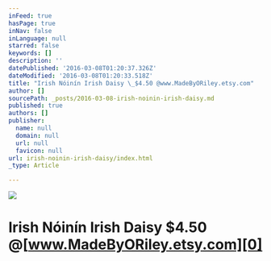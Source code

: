 ```yaml
---
inFeed: true
hasPage: true
inNav: false
inLanguage: null
starred: false
keywords: []
description: ''
datePublished: '2016-03-08T01:20:37.326Z'
dateModified: '2016-03-08T01:20:33.518Z'
title: "Irish Nóinín Irish Daisy \_$4.50 @www.MadeByORiley.etsy.com"
author: []
sourcePath: _posts/2016-03-08-irish-noinin-irish-daisy.md
published: true
authors: []
publisher:
  name: null
  domain: null
  url: null
  favicon: null
url: irish-noinin-irish-daisy/index.html
_type: Article

---
```

![](https://the-grid-user-content.s3-us-west-2.amazonaws.com/c2ff1f7a-660f-4b71-b32c-436c7bbfcdfd.jpg)

# Irish Nóinín Irish Daisy  $4.50 @[www.MadeByORiley.etsy.com][0]

[0]: https://www.etsy.com/listing/270455151/irish-noinin-irish-daisy-st-patricks-day?ref=shop_home_active_7